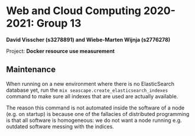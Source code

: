 # Web and Cloud Computing 2020-2021: Group 13
**David Visscher (s3278891) and Wiebe-Marten Wijnja (s2776278)**


Project: **Docker resource use measurement**


## Maintenance

When running on a new environment where there is no ElasticSearch database yet,
run the `mix seascape.create_elasticsearch_indexes` command to make sure all indexes that are used are actually available.

The reason this command is not automated inside the software of a node (e.g. on startup) is because one of the fallacies of distributed programming is that all software is homogeneous: we do not want a node running e.g. outdated software messing with the indices.

